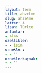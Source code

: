 ```yaml
---
layout: term
title: ahzetme
slug: ahzetme
letter: A
lisan: Türkçe
anlamlar:
- alma
ozellikler:
- - isim
ornekler:
- - ''
orneklerkaynak:
- - ''
---
```

